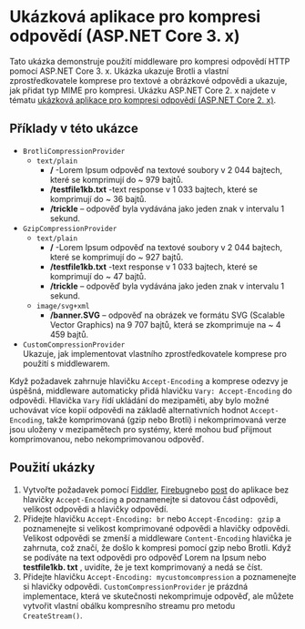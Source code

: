 # <a name="response-compression-sample-application-aspnet-core-3x"></a>Ukázková aplikace pro kompresi odpovědí (ASP.NET Core 3. x)

Tato ukázka demonstruje použití middleware pro kompresi odpovědí HTTP pomocí ASP.NET Core 3. x. Ukázka ukazuje Brotli a vlastní zprostředkovatele komprese pro textové a obrázkové odpovědi a ukazuje, jak přidat typ MIME pro kompresi. Ukázku ASP.NET Core 2. x najdete v tématu [ukázková aplikace pro kompresi odpovědí (ASP.NET Core 2. x)](https://github.com/dotnet/AspNetCore.Docs/tree/master/aspnetcore/performance/response-compression/samples/2.x).

## <a name="examples-in-this-sample"></a>Příklady v této ukázce

* `BrotliCompressionProvider`
  * `text/plain`
    * **/** -Lorem Ipsum odpověď na textové soubory v 2 044 bajtech, které se komprimují do ~ 979 bajtů.
    * **/testfile1kb.txt** -text response v 1 033 bajtech, které se komprimují do ~ 36 bajtů.
    * **/trickle** – odpověď byla vydávána jako jeden znak v intervalu 1 sekund.
* `GzipCompressionProvider`
  * `text/plain`
    * **/** -Lorem Ipsum odpověď na textové soubory v 2 044 bajtech, které se komprimují do ~ 927 bajtů.
    * **/testfile1kb.txt** -text response v 1 033 bajtech, které se komprimují do ~ 47 bajtů.
    * **/trickle** – odpověď byla vydávána jako jeden znak v intervalu 1 sekund.
  * `image/svg+xml`
    * **/banner.SVG** – odpověď na obrázek ve formátu SVG (Scalable Vector Graphics) na 9 707 bajtů, která se zkomprimuje na ~ 4 459 bajtů.
* `CustomCompressionProvider`<br>Ukazuje, jak implementovat vlastního zprostředkovatele komprese pro použití s middlewarem.

Když požadavek zahrnuje hlavičku `Accept-Encoding` a komprese odezvy je úspěšná, middleware automaticky přidá hlavičku `Vary: Accept-Encoding` do odpovědi. Hlavička `Vary` řídí ukládání do mezipaměti, aby bylo možné uchovávat více kopií odpovědi na základě alternativních hodnot `Accept-Encoding`, takže komprimovaná (gzip nebo Brotli) i nekomprimovaná verze jsou uloženy v mezipamětech pro systémy, které mohou buď přijmout komprimovanou, nebo nekomprimovanou odpověď.

## <a name="use-the-sample"></a>Použití ukázky

1. Vytvořte požadavek pomocí [Fiddler](https://www.telerik.com/fiddler), [Firebug](https://getfirebug.com/)nebo [post](https://www.getpostman.com/) do aplikace bez hlavičky `Accept-Encoding` a poznamenejte si datovou část odpovědi, velikost odpovědi a hlavičky odpovědí.
1. Přidejte hlavičku `Accept-Encoding: br` nebo `Accept-Encoding: gzip` a poznamenejte si velikost komprimované odpovědi a hlavičky odpovědi. Velikost odpovědi se zmenší a middleware `Content-Encoding` hlavička je zahrnuta, což značí, že došlo k kompresi pomocí gzip nebo Brotli. Když se podíváte na text odpovědi pro odpověď Lorem na Ipsum nebo **testfile1kb. txt** , uvidíte, že je text komprimovaný a nedá se číst.
1. Přidejte hlavičku `Accept-Encoding: mycustomcompression` a poznamenejte si hlavičky odpovědi. `CustomCompressionProvider` je prázdná implementace, která ve skutečnosti nekomprimuje odpověď, ale můžete vytvořit vlastní obálku kompresního streamu pro metodu `CreateStream()`.
